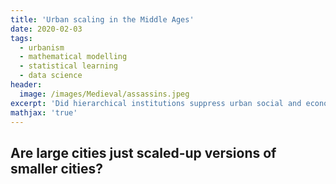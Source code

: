 ```yaml
---
title: 'Urban scaling in the Middle Ages'
date: 2020-02-03
tags:
  - urbanism
  - mathematical modelling
  - statistical learning
  - data science
header:
  image: /images/Medieval/assassins.jpeg
excerpt: 'Did hierarchical institutions suppress urban social and economic interactions?'
mathjax: 'true'
---
```


## Are large cities just scaled-up versions of smaller cities? 
